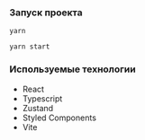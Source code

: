 ### Запуск проекта

```
yarn
```

```
yarn start
```

### Используемые технологии

- React
- Typescript
- Zustand
- Styled Components
- Vite
